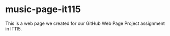 # music-page-it115

This is a web page we created for our GitHub Web Page Project assignment in IT115.
